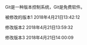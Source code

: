 Git是一种版本控制系统，Git是免费软件。

被修改的版本1 2018年4月21日13:42:12

修改版本2 2018年4月21日13:59:32

修改版本3 2018年4月21日14:00:09